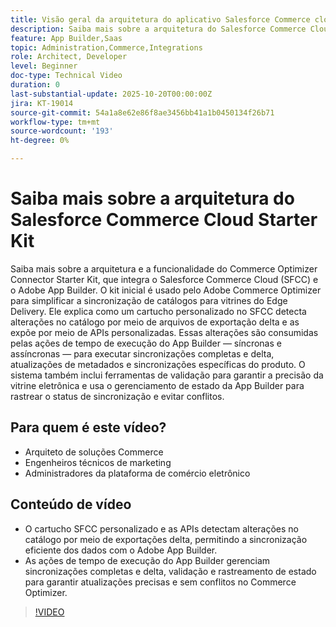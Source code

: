 ```yaml
---
title: Visão geral da arquitetura do aplicativo Salesforce Commerce cloud connector
description: Saiba mais sobre a arquitetura do Salesforce Commerce Cloud com o Adobe Commerce Optimizer.
feature: App Builder,Saas
topic: Administration,Commerce,Integrations
role: Architect, Developer
level: Beginner
doc-type: Technical Video
duration: 0
last-substantial-update: 2025-10-20T00:00:00Z
jira: KT-19014
source-git-commit: 54a1a8e62e86f8ae3456bb41a1b0450134f26b71
workflow-type: tm+mt
source-wordcount: '193'
ht-degree: 0%

---
```



# Saiba mais sobre a arquitetura do Salesforce Commerce Cloud Starter Kit

Saiba mais sobre a arquitetura e a funcionalidade do Commerce Optimizer Connector Starter Kit, que integra o Salesforce Commerce Cloud (SFCC) e o Adobe App Builder. O kit inicial é usado pelo Adobe Commerce Optimizer para simplificar a sincronização de catálogos para vitrines do Edge Delivery. Ele explica como um cartucho personalizado no SFCC detecta alterações no catálogo por meio de arquivos de exportação delta e as expõe por meio de APIs personalizadas. Essas alterações são consumidas pelas ações de tempo de execução do App Builder — síncronas e assíncronas — para executar sincronizações completas e delta, atualizações de metadados e sincronizações específicas do produto. O sistema também inclui ferramentas de validação para garantir a precisão da vitrine eletrônica e usa o gerenciamento de estado da App Builder para rastrear o status de sincronização e evitar conflitos.

## Para quem é este vídeo?

* Arquiteto de soluções Commerce
* Engenheiros técnicos de marketing
* Administradores da plataforma de comércio eletrônico

## Conteúdo de vídeo

* O cartucho SFCC personalizado e as APIs detectam alterações no catálogo por meio de exportações delta, permitindo a sincronização eficiente dos dados com o Adobe App Builder.
* As ações de tempo de execução do App Builder gerenciam sincronizações completas e delta, validação e rastreamento de estado para garantir atualizações precisas e sem conflitos no Commerce Optimizer.

>[!VIDEO](https://video.tv.adobe.com/v/3476046?learn=on)
